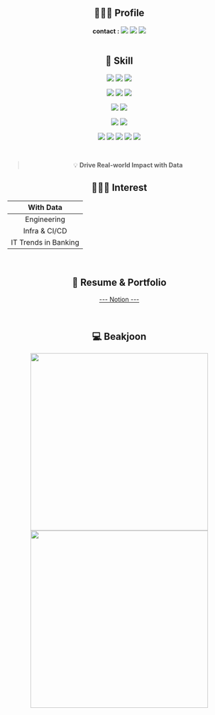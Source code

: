 <div align="center">  

## 🕵🏻‍♂️ Profile

**contact :** <a href="mailto:joohoo621@gmail.com" target="_blank"><img src="https://img.shields.io/badge/Gmail-EA4335?style=flat-square&logo=Gmail&logoColor=white"/></a>
<a href="https://www.linkedin.com/in/rlawngh621/" target="_blank"><img src="https://img.shields.io/badge/LinkedIn-0A66C2?style=flat-square&logo=LinkedIn&logoColor=white"/></a>
<a href="https://jh-codingdiary.tistory.com/" target="_blank"><img src="https://img.shields.io/badge/Tech Blog-11B48F?style=flat-square&logo=vimeo&logoColor=white"/></a> 
<br>
<br>

 
  
## 📙 Skill

<p align="center">
  <img src="https://img.shields.io/badge/Java-007396?style=flat-square&logo=java&logoColor=white"/>
  <img src="https://img.shields.io/badge/Python-3776AB?&logo=python&logoColor=white">
  <img src="https://img.shields.io/badge/kql-123FAE?&logo=kql&logoColor=white">
</p>
<p align="center">
    <img src="https://img.shields.io/badge/Docker-2496ED?&logo=docker&logoColor=white">
    <img src="https://img.shields.io/badge/prometheus-FF4000?&logo=prometheus&logoColor=white">
    <img src="https://img.shields.io/badge/grafana-FF8000?&logo=grafana&logoColor=white">
</p>
<p align="center">
    <img src="https://img.shields.io/badge/Apache airflow-017CEE?&logo=apacheairflow&logoColor=white">
    <img src="https://img.shields.io/badge/apachesuperset-20A6C9?&logo=apachesuperset&logoColor=white">
</p>
<p align="center">
  <img src="https://img.shields.io/badge/azure-2496ED?&logo=azure&logoColor=white">
  <img src="https://img.shields.io/badge/aws-232F3E?&logo=amazonwebservices&logoColor=white">
</p>
<p align="center">
    <img src="https://img.shields.io/badge/amazon Redshift-8C4FFF?&logo=amazonredshift&logoColor=white">
    <img src="https://img.shields.io/badge/MySQL-4479A1?&logo=mysql&logoColor=white">
    <img src="https://img.shields.io/badge/postgresql-4169E1?&logo=postgresql&logoColor=white">
    <img src="https://img.shields.io/badge/oracle-017CEE?&logo=oracle&logoColor=white">
    <img src="https://img.shields.io/badge/mssql-217FEE?&logo=mssql&logoColor=white">
</p>
<br>


> 💡 **Drive Real-world Impact with Data**
## 🕵🏻‍♂️ Interest
| With Data |
|:------------------------:|
| Engineering  |
| Infra & CI/CD     |
| IT Trends in Banking |
<br>

## 📑 Resume & Portfolio
<p align="center">
<a href="https://valuable-shoemaker-52a.notion.site/b2aba10993c64ecc927225d5fb9381ff" target="_blank">--- Notion ---</a><br>
</p>

<br> 

## 💻 Beakjoon
<div align="center">
        <img src="http://mazassumnida.wtf/api/v2/generate_badge?boj=joohoo621" width="400">
        <img src="http://mazandi.herokuapp.com/api?handle=joohoo621&theme=warm" width="400">
       </div>
</div>
